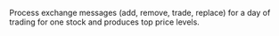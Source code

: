 Process exchange messages (add, remove, trade, replace) for a day of trading for one stock and produces top price levels. 
